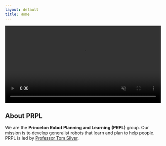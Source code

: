 ```yaml
---
layout: default
title: Home
---
```


<section class="video-section" aria-label="Promotional Video">
  <div class="video-container">
    <video autoplay muted loop playsinline controls width="100%" aria-label="Video showcasing robot capabilities">
      <source src="{{ '/assets/videos/spot-sweeping-compressed-v2.mp4' | relative_url }}" type="video/mp4">
      Your browser does not support the video tag. <a href="{{ '/assets/videos/spot-sweeping-compressed-v2.mp4' | relative_url }}">Download the video</a> instead.
    </video>
  </div>
</section>

<section class="content-section" aria-labelledby="about-heading">
  <h1 id="about-heading" class="visually-hidden">About PRPL</h1>
  <p>We are the <b>Princeton Robot Planning and Learning (PRPL)</b> group. Our mission is to develop generalist robots that learn and plan to help people. PRPL is led by <a href="https://tomsilver.github.io/" aria-label="Professor Tom Silver's personal website">Professor Tom Silver</a>.</p>
</section>
